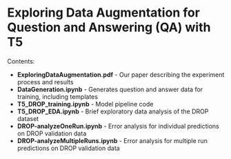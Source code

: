 # Exploring Data Augmentation for Question and Answering (QA) with T5

Contents:
* **ExploringDataAugmentation.pdf** - Our paper describing the experiment process and results
* **DataGeneration.ipynb** - Generates question and answer data for training, including templates
* **T5_DROP_training.ipynb** - Model pipeline code
* **T5_DROP_EDA.ipynb** - Brief exploratory data analysis of the DROP dataset
* **DROP-analyzeOneRun.ipynb** - Error analysis for individual predictions on DROP validation data
* **DROP-analyzeMultipleRuns.ipynb** - Error analysis for multiple run predictions on DROP validation data
